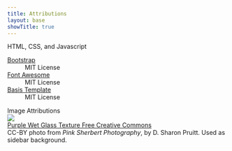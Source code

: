 ```yaml
---
title: Attributions
layout: base
showTitle: true
---
```


<div class="col-sm-12" id="featured">
    <div class="page-header text-muted">
        HTML, CSS, and Javascript
    </div>
</div>

<dl class="dl-horizontal">
    <dt> <a href="http://getbootstrap.com/">Bootstrap</a> </dt>
    <dd> MIT License</dd>
    <dt> <a href="http://fortawesome.github.io/Font-Awesome/">Font Awesome</a> </dt>
    <dd> MIT License </dd>
    <dt>  <a href="http://www.bootply.com/templates">Basis Template</a> </dt>
    <dd>  MIT License </dd>
    <dt> </dt>
    <dd> </dd>
</dl>


<div class="col-sm-12" id="featured">
    <div class="page-header text-muted">
        Image Attributions
    </div>
</div>

<div class="row">
    <div class="col-sm-2">
        <img src="https://farm8.staticflickr.com/7059/6816226238_43a56f29e0_m_d.jpg" class="img-responsive" />
    </div>
    <div class="col-sm-9 col-offset-sm-1">
        <a href="https://www.flickr.com/photos/pinksherbet/6816226238/in/photostream/">Purple Wet Glass Texture Free Creative Commons</a>
        <br/>
        CC-BY photo from <i>Pink Sherbert Photography</i>, by D. Sharon Pruitt. Used as sidebar background.
    </div>
</div>
